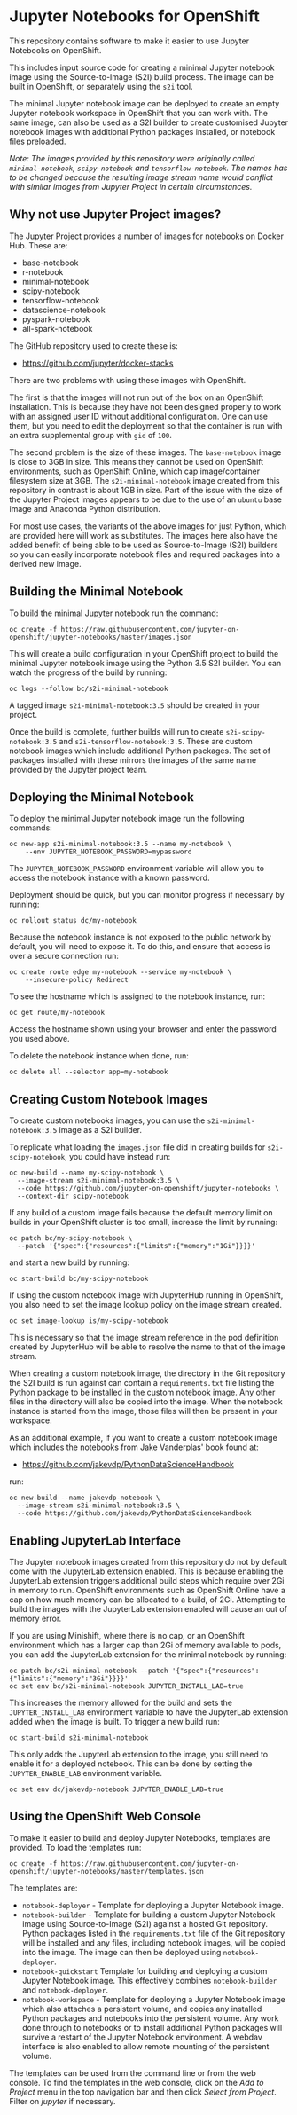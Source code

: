 Jupyter Notebooks for OpenShift
===============================

This repository contains software to make it easier to use Jupyter Notebooks on OpenShift.

This includes input source code for creating a minimal Jupyter notebook image using the Source-to-Image (S2I) build process. The image can be built in OpenShift, or separately using the ``s2i`` tool.

The minimal Jupyter notebook image can be deployed to create an empty Jupyter notebook workspace in OpenShift that you can work with. The same image, can also be used as a S2I builder to create customised Jupyter notebook images with additional Python packages installed, or notebook files preloaded.

*Note: The images provided by this repository were originally called ``minimal-notebook``, ``scipy-notebook`` and ``tensorflow-notebook``. The names has to be changed because the resulting image stream name would conflict with similar images from Jupyter Project in certain circumstances.*

Why not use Jupyter Project images?
-----------------------------------

The Jupyter Project provides a number of images for notebooks on Docker Hub. These are:

* base-notebook
* r-notebook
* minimal-notebook
* scipy-notebook
* tensorflow-notebook
* datascience-notebook
* pyspark-notebook
* all-spark-notebook

The GitHub repository used to create these is:

* https://github.com/jupyter/docker-stacks

There are two problems with using these images with OpenShift.

The first is that the images will not run out of the box on an OpenShift installation. This is because they have not been designed properly to work with an assigned user ID without additional configuration. One can use them, but you need to edit the deployment so that the container is run with an extra supplemental group with ``gid`` of ``100``.

The second problem is the size of these images. The ``base-notebook`` image is close to 3GB in size. This means they cannot be used on OpenShift environments, such as OpenShift Online, which cap image/container filesystem size at 3GB. The ``s2i-minimal-notebook`` image created from this repository in contrast is about 1GB in size. Part of the issue with the size of the Jupyter Project images appears to be due to the use of an ``ubuntu`` base image and Anaconda Python distribution.

For most use cases, the variants of the above images for just Python, which are provided here will work as substitutes. The images here also have the added benefit of being able to be used as Source-to-Image (S2I) builders so you can easily incorporate notebook files and required packages into a derived new image.

Building the Minimal Notebook
-----------------------------

To build the minimal Jupyter notebook run the command:

```
oc create -f https://raw.githubusercontent.com/jupyter-on-openshift/jupyter-notebooks/master/images.json
```

This will create a build configuration in your OpenShift project to build the minimal Jupyter notebook image using the Python 3.5 S2I builder. You can watch the progress of the build by running:

```
oc logs --follow bc/s2i-minimal-notebook
```

A tagged image ``s2i-minimal-notebook:3.5`` should be created in your project.

Once the build is complete, further builds will run to create ``s2i-scipy-notebook:3.5`` and ``s2i-tensorflow-notebook:3.5``. These are custom notebook images which include additional Python packages. The set of packages installed with these mirrors the images of the same name provided by the Jupyter project team.

Deploying the Minimal Notebook
------------------------------

To deploy the minimal Jupyter notebook image run the following commands:

```
oc new-app s2i-minimal-notebook:3.5 --name my-notebook \
    --env JUPYTER_NOTEBOOK_PASSWORD=mypassword
```

The ``JUPYTER_NOTEBOOK_PASSWORD`` environment variable will allow you to access the notebook instance with a known password.

Deployment should be quick, but you can monitor progress if necessary by running:

```
oc rollout status dc/my-notebook
```

Because the notebook instance is not exposed to the public network by default, you will need to expose it. To do this, and ensure that access is over a secure connection run:

```
oc create route edge my-notebook --service my-notebook \
    --insecure-policy Redirect
```

To see the hostname which is assigned to the notebook instance, run:

```
oc get route/my-notebook
```

Access the hostname shown using your browser and enter the password you used above.

To delete the notebook instance when done, run:

```
oc delete all --selector app=my-notebook
```

Creating Custom Notebook Images
-------------------------------

To create custom notebooks images, you can use the ``s2i-minimal-notebook:3.5`` image as a S2I builder.

To replicate what loading the ``images.json`` file did in creating builds for ``s2i-scipy-notebook``, you could have instead run:

```
oc new-build --name my-scipy-notebook \
  --image-stream s2i-minimal-notebook:3.5 \
  --code https://github.com/jupyter-on-openshift/jupyter-notebooks \
  --context-dir scipy-notebook
```

If any build of a custom image fails because the default memory limit on builds in your OpenShift cluster is too small, increase the limit by running:

```
oc patch bc/my-scipy-notebook \
  --patch '{"spec":{"resources":{"limits":{"memory":"1Gi"}}}}'
```

and start a new build by running:

```
oc start-build bc/my-scipy-notebook
```

If using the custom notebook image with JupyterHub running in OpenShift, you also need to set the image lookup policy on the image stream created.

```
oc set image-lookup is/my-scipy-notebook
```

This is necessary so that the image stream reference in the pod definition created by JupyterHub will be able to resolve the name to that of the image stream.

When creating a custom notebook image, the directory in the Git repository the S2I build is run against can contain a ``requirements.txt`` file listing the Python package to be installed in the custom notebook image. Any other files in the directory will also be copied into the image. When the notebook instance is started from the image, those files will then be present in your workspace.

As an additional example, if you want to create a custom notebook image which includes the notebooks from Jake Vanderplas' book found at:

* https://github.com/jakevdp/PythonDataScienceHandbook

run:

```
oc new-build --name jakevdp-notebook \
  --image-stream s2i-minimal-notebook:3.5 \
  --code https://github.com/jakevdp/PythonDataScienceHandbook
```

Enabling JupyterLab Interface
-----------------------------

The Jupyter notebook images created from this repository do not by default come with the JupyterLab extension enabled. This is because enabling the JupyterLab extension triggers additional build steps which require over 2Gi in memory to run. OpenShift environments such as OpenShift Online have a cap on how much memory can be allocated to a build, of 2Gi. Attempting to build the images with the JupyterLab extension enabled will cause an out of memory error.

If you are using Minishift, where there is no cap, or an OpenShift environment which has a larger cap than 2Gi of memory available to pods, you can add the JupyterLab extension for the minimal notebook by running:

```
oc patch bc/s2i-minimal-notebook --patch '{"spec":{"resources":{"limits":{"memory":"3Gi"}}}}'
oc set env bc/s2i-minimal-notebook JUPYTER_INSTALL_LAB=true
```

This increases the memory allowed for the build and sets the ``JUPYTER_INSTALL_LAB`` environment variable to have the JupyterLab extension added when the image is built. To trigger a new build run:

```
oc start-build s2i-minimal-notebook
```

This only adds the JupyterLab extension to the image, you still need to enable it for a deployed notebook. This can be done by setting the ``JUPYTER_ENABLE_LAB`` environment variable.

```
oc set env dc/jakevdp-notebook JUPYTER_ENABLE_LAB=true
```

Using the OpenShift Web Console
-------------------------------

To make it easier to build and deploy Jupyter Notebooks, templates are provided. To load the templates run:

```
oc create -f https://raw.githubusercontent.com/jupyter-on-openshift/jupyter-notebooks/master/templates.json
```

The templates are:

* ``notebook-deployer`` - Template for deploying a Jupyter Notebook image.
* ``notebook-builder`` - Template for building a custom Jupyter Notebook image using Source-to-Image (S2I) against a hosted Git repository. Python packages listed in the ``requirements.txt`` file of the Git repository will be installed and any files, including notebook images, will be copied into the image. The image can then be deployed using ``notebook-deployer``.
* ``notebook-quickstart`` Template for building and deploying a custom Jupyter Notebook image. This effectively combines ``notebook-builder`` and ``notebook-deployer``.
* ``notebook-workspace`` - Template for deploying a Jupyter Notebook image which also attaches a persistent volume, and copies any installed Python packages and notebooks into the persistent volume. Any work done through to notebooks or to install additional Python packages will survive a restart of the Jupyter Notebook environment. A webdav interface is also enabled to allow remote mounting of the persistent volume.

The templates can be used from the command line or from the web console. To find the templates in the web console, click on the _Add to Project_ menu in the top navigation bar and then click _Select from Project_. Filter on _jupyter_ if necessary.
